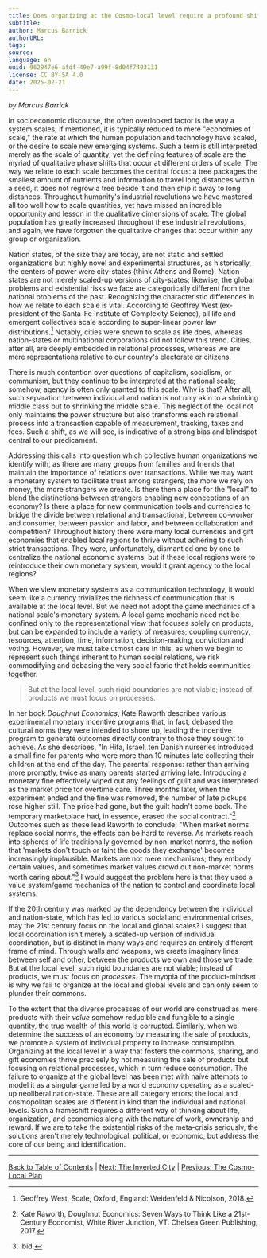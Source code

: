 ```yaml
---
title: Does organizing at the Cosmo-local level require a profound shift in perspective?
subtitle: 
author: Marcus Barrick
authorURL: 
tags: 
source: 
language: en
uuid: 962947e6-afdf-49e7-a99f-8d04f7403131
license: CC BY-SA 4.0
date: 2025-02-21
---
```

_by Marcus Barrick_

In socioeconomic discourse, the often overlooked factor is the way a system scales; if mentioned, it is typically reduced to mere "economies of scale," the rate at which the human population and technology have scaled, or the desire to scale new emerging systems. Such a term is still interpreted merely as the scale of quantity, yet the defining features of scale are the myriad of qualitative phase shifts that occur at different orders of scale. The way we relate to each scale becomes the central focus: a tree packages the smallest amount of nutrients and information to travel long distances within a seed, it does not regrow a tree beside it and then ship it away to long distances. Throughout humanity's industrial revolutions we have mastered all too well how to scale quantities, yet have missed an incredible opportunity and lesson in the qualitative dimensions of scale. The global population has greatly increased throughout these industrial revolutions, and again, we have forgotten the qualitative changes that occur within any group or organization.

Nation states, of the size they are today, are not static and settled organizations but highly novel and experimental structures, as historically, the centers of power were city-states (think Athens and Rome). Nation-states are not merely scaled-up versions of city-states; likewise, the global problems and existential risks we face are categorically different from the national problems of the past. Recognizing the characteristic differences in how we relate to each scale is vital. According to Geoffrey West (ex-president of the Santa-Fe Institute of Complexity Science), all life and emergent collectives scale according to super-linear power law distributions.[^1] Notably, cities were shown to scale as life does, whereas nation-states or multinational corporations did not follow this trend. Cities, after all, are deeply embedded in relational processes, whereas we are mere representations relative to our country's electorate or citizens.

There is much contention over questions of capitalism, socialism, or communism, but they continue to be interpreted at the national scale; somehow, agency is often only granted to this scale. Why is that? After all, such separation between individual and nation is not only akin to a shrinking middle class but to shrinking the middle scale. This neglect of the local not only maintains the power structure but also transforms each relational process into a transaction capable of measurement, tracking, taxes and fees. Such a shift, as we will see, is indicative of a strong bias and blindspot central to our predicament.

Addressing this calls into question which collective human organizations we identify with, as there are many groups from families and friends that maintain the importance of relations over transactions. While we may want a monetary system to facilitate trust among strangers, the more we rely on money, the more strangers we create. Is there then a place for the "local" to blend the distinctions between strangers enabling new conceptions of an economy? Is there a place for new communication tools and currencies to bridge the divide between relational and transactional, between co-worker and consumer, between passion and labor, and between collaboration and competition? Throughout history there were many local currencies and gift economies that enabled local regions to thrive without adhering to such strict transactions. They were, unfortunately, dismantled one by one to centralize the national economic systems, but if these local regions were to reintroduce their own monetary system, would it grant agency to the local regions?

When we view monetary systems as a communication technology, it would seem like a currency trivializes the richness of communication that is available at the local level. But we need not adopt the game mechanics of a national scale's monetary system. A local game mechanic need not be confined only to the representational view that focuses solely on products, but can be expanded to include a variety of measures; coupling currency, resources, attention, time, information, decision-making, conviction and voting. However, we must take utmost care in this, as when we begin to represent such things inherent to human social relations, we risk commodifying and debasing the very social fabric that holds communities together.

> But at the local level, such rigid boundaries are not viable; instead of products we must focus on processes.

In her book *Doughnut Economics*, Kate Raworth describes various experimental monetary incentive programs that, in fact, debased the cultural norms they were intended to shore up, leading the incentive program to generate outcomes directly contrary to those they sought to achieve. As she describes, "In Hifa, Israel, ten Danish nurseries introduced a small fine for parents who were more than 10 minutes late collecting their children at the end of the day. The parental response: rather than arriving more promptly, twice as many parents started arriving late. Introducing a monetary fine effectively wiped out any feelings of guilt and was interpreted as the market price for overtime care. Three months later, when the experiment ended and the fine was removed, the number of late pickups rose higher still. The price had gone, but the guilt hadn't come back. The temporary marketplace had, in essence, erased the social contract."[^2] Outcomes such as these lead Raworth to conclude, "When market norms replace social norms, the effects can be hard to reverse. As markets reach into spheres of life traditionally governed by non-market norms, the notion that 'markets don't touch or taint the goods they exchange' becomes increasingly implausible. Markets are not mere mechanisms; they embody certain values, and sometimes market values crowd out non-market norms worth caring about."[^3] I would suggest the problem here is that they used a value system/game mechanics of the nation to control and coordinate local systems.

If the 20th century was marked by the dependency between the individual and nation-state, which has led to various social and environmental crises, may the 21st century focus on the local and global scales? I suggest that local coordination isn't merely a scaled-up version of individual coordination, but is distinct in many ways and requires an entirely different frame of mind. Through walls and weapons, we create imaginary lines between self and other, between the products we own and those we trade. But at the local level, such rigid boundaries are not viable; instead of products, we must focus on *processes*. The myopia of the product-mindset is why we fail to organize at the local and global levels and can only seem to plunder their commons.

To the extent that the diverse processes of our world are construed as mere products with their *value* somehow reducible and fungible to a single quantity, the true wealth of this world is corrupted. Similarly, when we determine the success of an economy by measuring the sale of products, we promote a system of individual property to increase consumption. Organizing at the local level in a way that fosters the commons, sharing, and gift economies thrive precisely by not measuring the sale of products but focusing on relational processes, which in turn reduce consumption. The failure to organize at the global level has been met with naïve attempts to model it as a singular game led by a world economy operating as a scaled-up neoliberal nation-state. These are all category errors; the local and cosmopolitan scales are different in kind than the individual and national levels. Such a frameshift requires a different way of thinking about life, organization, and economies along with the nature of work, ownership and reward. If we are to take the existential risks of the meta-crisis seriously, the solutions aren't merely technological, political, or economic, but address the core of our being and identification.

---

[Back to Table of Contents](library/Ethereum-Localism/ethereum-localism-book/index) | [Next: The Inverted City](ethereum-localism-book-05-inverted-city.md) | [Previous: The Cosmo-Local Plan](ethereum-localism-book-03-cosmo-local-plan.md)

[^1]: Geoffrey West, Scale, Oxford, England: Weidenfeld & Nicolson, 2018.
[^2]: Kate Raworth, Doughnut Economics: Seven Ways to Think Like a 21st-Century Economist, White River Junction, VT: Chelsea Green Publishing, 2017.
[^3]: Ibid.